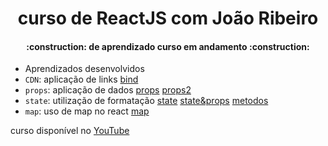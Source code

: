 # <h1 align="center"> curso de ReactJS com João Ribeiro </h1>
<h4 align="center"> 
    :construction:  de aprendizado curso em andamento  :construction:
</h4>

- Aprendizados desenvolvidos
- `CDN`: aplicação de links [bind](estudo_CDN_React/index_exeBind.html)
- `props`: aplicação de dados [props](estudo_CDN_React/index_props.html) [props2](estudo_CDN_React/index_props2.html)
- `state`: utilização de formatação [state](estudo_CDN_React/index_state.html) [state&props](estudo_CDN_React/index_stateVsProps.html) [metodos](estudo_CDN_React/index_metodosComProps.html)
- `map`: uso de map no react [map](estudo_CDN_React/index_render_map.html) 

curso disponível no <a href="https://www.youtube.com/playlist?list=PLXik_5Br-zO9YVs9bxi7zoQlKq59VPTX1">YouTube</a>

